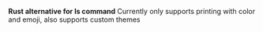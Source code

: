 **Rust alternative for ls command**
Currently only supports printing with color and emoji, also supports custom themes
